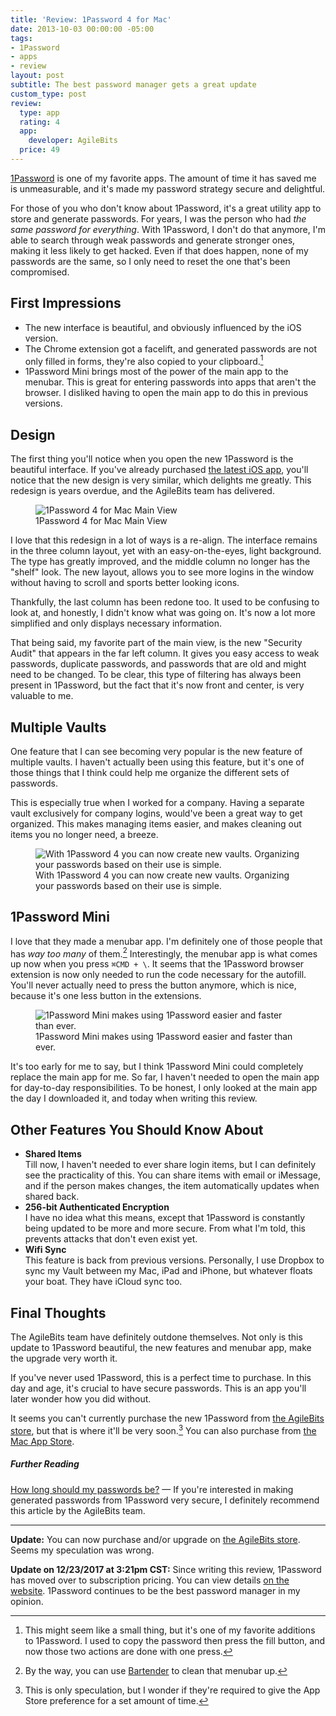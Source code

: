 ```yaml
---
title: 'Review: 1Password 4 for Mac'
date: 2013-10-03 00:00:00 -05:00
tags:
- 1Password
- apps
- review
layout: post
subtitle: The best password manager gets a great update
custom_type: post
review:
  type: app
  rating: 4
  app:
    developer: AgileBits
  price: 49
---
```


[1Password](https://agilebits.com/onepassword) is one of my favorite apps. The amount of time it has saved me is unmeasurable, and it's made my password strategy secure and delightful.

For those of you who don't know about 1Password, it's a great utility app to store and generate passwords. For years, I was the person who had _the same password for everything_. With 1Password, I don't do that anymore, I'm able to search through weak passwords and generate stronger ones, making it less likely to get hacked. Even if that does happen, none of my passwords are the same, so I only need to reset the one that's been compromised.

## First Impressions

- The new interface is beautiful, and obviously influenced by the iOS version.
- The Chrome extension got a facelift, and generated passwords are not only filled in forms, they're also copied to your clipboard.[^1]
- 1Password Mini brings most of the power of the main app to the menubar. This is great for entering passwords into apps that aren't the browser. I disliked having to open the main app to do this in previous versions.

## Design

The first thing you'll notice when you open the new 1Password is the beautiful interface. If you've already purchased [the latest iOS app](https://agilebits.com/onepassword/ios), you'll notice that the new design is very similar, which delights me greatly. This redesign is years overdue, and the AgileBits team has delivered.

<figure class="extendout">
  <img src="{{ site.url }}/uploads/2013/10/1p4-mac-main.png" alt="1Password 4 for Mac Main View">
  <figcaption>1Password 4 for Mac Main View</figcaption>
</figure>

I love that this redesign in a lot of ways is a re-align. The interface remains in the three column layout, yet with an easy-on-the-eyes, light background. The type has greatly improved, and the middle column no longer has the "shelf" look. The new layout, allows you to see more logins in the window without having to scroll and sports better looking icons.

Thankfully, the last column has been redone too. It used to be confusing to look at, and honestly, I didn't know what was going on. It's now a lot more simplified and only displays necessary information.

That being said, my favorite part of the main view, is the new "Security Audit" that appears in the far left column. It gives you easy access to weak passwords, duplicate passwords, and passwords that are old and might need to be changed. To be clear, this type of filtering has always been present in 1Password, but the fact that it's now front and center, is very valuable to me.

## Multiple Vaults

One feature that I can see becoming very popular is the new feature of multiple vaults. I haven't actually been using this feature, but it's one of those things that I think could help me organize the different sets of passwords.

This is especially true when I worked for a company. Having a separate vault exclusively for company logins, would've been a great way to get organized. This makes managing items easier, and makes cleaning out items you no longer need, a breeze.

<figure class="alignright">
  <img src="{{ site.url }}/uploads/2013/10/1p4-mac-create-new-vault.png" alt="With 1Password 4 you can now create new vaults. Organizing your passwords based on their use is simple.">
  <figcaption>With 1Password 4 you can now create new vaults. Organizing your passwords based on their use is simple.</figcaption>
</figure>

## 1Password Mini

I love that they made a menubar app. I'm definitely one of those people that has _way too many_ of them.[^2] Interestingly, the menubar app is what comes up now when you press `⌘CMD + \`. It seems that the 1Password browser extension is now only needed to run the code necessary for the autofill. You'll never actually need to press the button anymore, which is nice, because it's one less button in the extensions.

<figure class="alignleft">
  <img src="{{ site.url }}/uploads/2013/10/1p4-mac-1p-mini-item-details.png" alt="1Password Mini makes using 1Password easier and faster than ever.">
  <figcaption>1Password Mini makes using 1Password easier and faster than ever.</figcaption>
</figure>

It's too early for me to say, but I think 1Password Mini could completely replace the main app for me. So far, I haven't needed to open the main app for day-to-day responsibilities. To be honest, I only looked at the main app the day I downloaded it, and today when writing this review.

## Other Features You Should Know About

- **Shared Items**  
  Till now, I haven't needed to ever share login items, but I can definitely see the practicality of this. You can share items with email or iMessage, and if the person makes changes, the item automatically updates when shared back.
- **256-bit Authenticated Encryption**  
  I have no idea what this means, except that 1Password is constantly being updated to be more and more secure. From what I'm told, this prevents attacks that don't even exist yet.
- **Wifi Sync**  
  This feature is back from previous versions. Personally, I use Dropbox to sync my Vault between my Mac, iPad and iPhone, but whatever floats your boat. They have iCloud sync too.

## Final Thoughts

The AgileBits team have definitely outdone themselves. Not only is this update to 1Password beautiful, the new features and menubar app, make the upgrade very worth it.

If you've never used 1Password, this is a perfect time to purchase. In this day and age, it's crucial to have secure passwords. This is an app you'll later wonder how you did without.

It seems you can't currently purchase the new 1Password from [the AgileBits store](https://agilebits.com/store), but that is where it'll be very soon.[^3] You can also purchase from [the Mac App Store](https://itunes.apple.com/us/app/1password/id443987910?mt=12).
##### Further Reading

[How long should my passwords be?](http://blog.agilebits.com/2013/08/31/how-long-should-my-passwords-be/) — If you're interested in making generated passwords from 1Password very secure, I definitely recommend this article by the AgileBits team.

---

**Update:** You can now purchase and/or upgrade on [the AgileBits store](https://agilebits.com/store). Seems my speculation was wrong.

**Update on 12/23/2017 at 3:21pm CST:** Since writing this review, 1Password has moved over to subscription pricing. You can view details [on the website](https://1password.com/). 1Password continues to be the best password manager in my opinion.

[^1]: This might seem like a small thing, but it's one of my favorite additions to 1Password. I used to copy the password then press the fill button, and now those two actions are done with one press. 

[^2]: By the way, you can use [Bartender](http://www.macbartender.com/) to clean that menubar up. 

[^3]: This is only speculation, but I wonder if they're required to give the App Store preference for a set amount of time.

